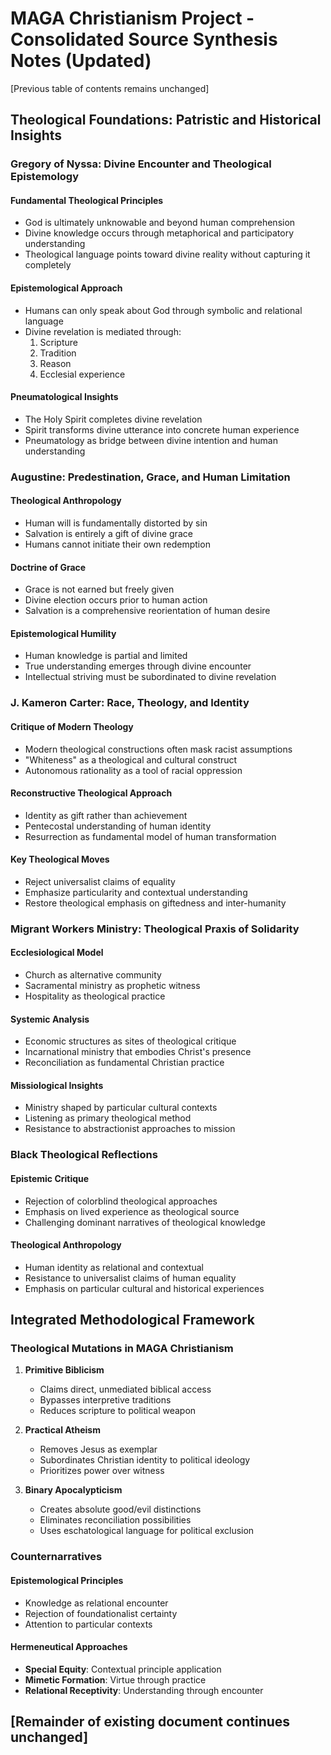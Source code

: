 # MAGA Christianism Project - Consolidated Source Synthesis Notes (Updated)

[Previous table of contents remains unchanged]

## Theological Foundations: Patristic and Historical Insights

### Gregory of Nyssa: Divine Encounter and Theological Epistemology

#### Fundamental Theological Principles
- God is ultimately unknowable and beyond human comprehension
- Divine knowledge occurs through metaphorical and participatory understanding
- Theological language points toward divine reality without capturing it completely

#### Epistemological Approach
- Humans can only speak about God through symbolic and relational language
- Divine revelation is mediated through:
  1. Scripture
  2. Tradition
  3. Reason
  4. Ecclesial experience

#### Pneumatological Insights
- The Holy Spirit completes divine revelation
- Spirit transforms divine utterance into concrete human experience
- Pneumatology as bridge between divine intention and human understanding

### Augustine: Predestination, Grace, and Human Limitation

#### Theological Anthropology
- Human will is fundamentally distorted by sin
- Salvation is entirely a gift of divine grace
- Humans cannot initiate their own redemption

#### Doctrine of Grace
- Grace is not earned but freely given
- Divine election occurs prior to human action
- Salvation is a comprehensive reorientation of human desire

#### Epistemological Humility
- Human knowledge is partial and limited
- True understanding emerges through divine encounter
- Intellectual striving must be subordinated to divine revelation

### J. Kameron Carter: Race, Theology, and Identity

#### Critique of Modern Theology
- Modern theological constructions often mask racist assumptions
- "Whiteness" as a theological and cultural construct
- Autonomous rationality as a tool of racial oppression

#### Reconstructive Theological Approach
- Identity as gift rather than achievement
- Pentecostal understanding of human identity
- Resurrection as fundamental model of human transformation

#### Key Theological Moves
- Reject universalist claims of equality
- Emphasize particularity and contextual understanding
- Restore theological emphasis on giftedness and inter-humanity

### Migrant Workers Ministry: Theological Praxis of Solidarity

#### Ecclesiological Model
- Church as alternative community
- Sacramental ministry as prophetic witness
- Hospitality as theological practice

#### Systemic Analysis
- Economic structures as sites of theological critique
- Incarnational ministry that embodies Christ's presence
- Reconciliation as fundamental Christian practice

#### Missiological Insights
- Ministry shaped by particular cultural contexts
- Listening as primary theological method
- Resistance to abstractionist approaches to mission

### Black Theological Reflections

#### Epistemic Critique
- Rejection of colorblind theological approaches
- Emphasis on lived experience as theological source
- Challenging dominant narratives of theological knowledge

#### Theological Anthropology
- Human identity as relational and contextual
- Resistance to universalist claims of human equality
- Emphasis on particular cultural and historical experiences

## Integrated Methodological Framework

### Theological Mutations in MAGA Christianism

1. **Primitive Biblicism**
   - Claims direct, unmediated biblical access
   - Bypasses interpretive traditions
   - Reduces scripture to political weapon

2. **Practical Atheism**
   - Removes Jesus as exemplar
   - Subordinates Christian identity to political ideology
   - Prioritizes power over witness

3. **Binary Apocalypticism**
   - Creates absolute good/evil distinctions
   - Eliminates reconciliation possibilities
   - Uses eschatological language for political exclusion

### Counternarratives

#### Epistemological Principles
- Knowledge as relational encounter
- Rejection of foundationalist certainty
- Attention to particular contexts

#### Hermeneutical Approaches
- **Special Equity**: Contextual principle application
- **Mimetic Formation**: Virtue through practice
- **Relational Receptivity**: Understanding through encounter

## [Remainder of existing document continues unchanged]
